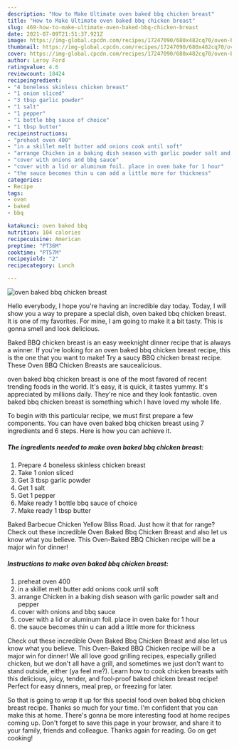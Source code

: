 ```yaml
---
description: "How to Make Ultimate oven baked bbq chicken breast"
title: "How to Make Ultimate oven baked bbq chicken breast"
slug: 469-how-to-make-ultimate-oven-baked-bbq-chicken-breast
date: 2021-07-09T21:51:37.921Z
image: https://img-global.cpcdn.com/recipes/17247090/680x482cq70/oven-baked-bbq-chicken-breast-recipe-main-photo.jpg
thumbnail: https://img-global.cpcdn.com/recipes/17247090/680x482cq70/oven-baked-bbq-chicken-breast-recipe-main-photo.jpg
cover: https://img-global.cpcdn.com/recipes/17247090/680x482cq70/oven-baked-bbq-chicken-breast-recipe-main-photo.jpg
author: Leroy Ford
ratingvalue: 4.6
reviewcount: 18424
recipeingredient:
- "4 boneless skinless chicken breast"
- "1 onion sliced"
- "3 tbsp garlic powder"
- "1 salt"
- "1 pepper"
- "1 bottle bbq sauce of choice"
- "1 tbsp butter"
recipeinstructions:
- "preheat oven 400"
- "in a skillet melt butter add onions cook until soft"
- "arrange Chicken in a baking dish season with garlic powder salt and pepper"
- "cover with onions and bbq sauce"
- "cover with a lid or aluminum foil. place in oven bake for 1 hour"
- "the sauce becomes thin u can add a little more for thickness"
categories:
- Recipe
tags:
- oven
- baked
- bbq

katakunci: oven baked bbq 
nutrition: 104 calories
recipecuisine: American
preptime: "PT36M"
cooktime: "PT57M"
recipeyield: "2"
recipecategory: Lunch

---
```



![oven baked bbq chicken breast](https://img-global.cpcdn.com/recipes/17247090/680x482cq70/oven-baked-bbq-chicken-breast-recipe-main-photo.jpg)

Hello everybody, I hope you're having an incredible day today. Today, I will show you a way to prepare a special dish, oven baked bbq chicken breast. It is one of my favorites. For mine, I am going to make it a bit tasty. This is gonna smell and look delicious.

Baked BBQ chicken breast is an easy weeknight dinner recipe that is always a winner. If you&#39;re looking for an oven baked bbq chicken breast recipe, this is the one that you want to make! Try a saucy BBQ chicken breast recipe. These Oven BBQ Chicken Breasts are saucealicious.

oven baked bbq chicken breast is one of the most favored of recent trending foods in the world. It's easy, it is quick, it tastes yummy. It's appreciated by millions daily. They're nice and they look fantastic. oven baked bbq chicken breast is something which I have loved my whole life.


To begin with this particular recipe, we must first prepare a few components. You can have oven baked bbq chicken breast using 7 ingredients and 6 steps. Here is how you can achieve it.

<!--inarticleads1-->

##### The ingredients needed to make oven baked bbq chicken breast:

1. Prepare 4 boneless skinless chicken breast
1. Take 1 onion sliced
1. Get 3 tbsp garlic powder
1. Get 1 salt
1. Get 1 pepper
1. Make ready 1 bottle bbq sauce of choice
1. Make ready 1 tbsp butter


Baked Barbecue Chicken Yellow Bliss Road. Just how it that for range? Check out these incredible Oven Baked Bbq Chicken Breast and also let us know what you believe. This Oven-Baked BBQ Chicken recipe will be a major win for dinner! 

<!--inarticleads2-->

##### Instructions to make oven baked bbq chicken breast:

1. preheat oven 400
1. in a skillet melt butter add onions cook until soft
1. arrange Chicken in a baking dish season with garlic powder salt and pepper
1. cover with onions and bbq sauce
1. cover with a lid or aluminum foil. place in oven bake for 1 hour
1. the sauce becomes thin u can add a little more for thickness


Check out these incredible Oven Baked Bbq Chicken Breast and also let us know what you believe. This Oven-Baked BBQ Chicken recipe will be a major win for dinner! We all love good grilling recipes, especially grilled chicken, but we don&#39;t all have a grill, and sometimes we just don&#39;t want to stand outside, either (ya feel me?). Learn how to cook chicken breasts with this delicious, juicy, tender, and fool-proof baked chicken breast recipe! Perfect for easy dinners, meal prep, or freezing for later. 

So that is going to wrap it up for this special food oven baked bbq chicken breast recipe. Thanks so much for your time. I'm confident that you can make this at home. There's gonna be more interesting food at home recipes coming up. Don't forget to save this page in your browser, and share it to your family, friends and colleague. Thanks again for reading. Go on get cooking!
